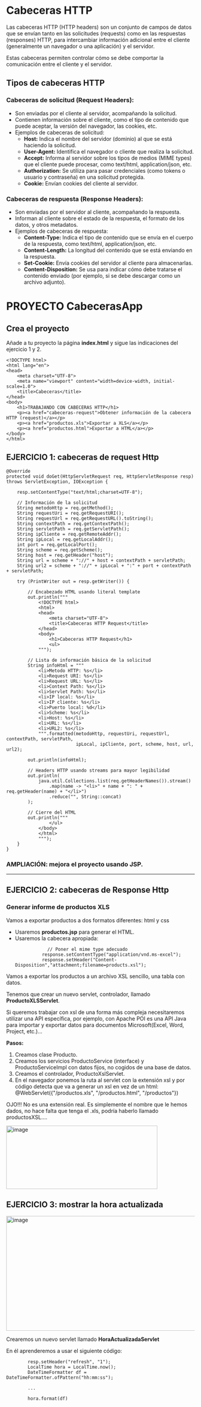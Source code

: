 # Cabeceras HTTP

Las cabeceras HTTP (HTTP headers) son un conjunto de campos de datos que se envían tanto en las solicitudes (requests) como en las respuestas (responses) HTTP, para intercambiar información adicional entre el cliente (generalmente un navegador o una aplicación) y el servidor.

Estas cabeceras permiten controlar cómo se debe comportar la comunicación entre el cliente y el servidor.

## Tipos de cabeceras HTTP

### Cabeceras de solicitud (Request Headers):

- Son enviadas por el cliente al servidor, acompañando la solicitud.
- Contienen información sobre el cliente, como el tipo de contenido que puede aceptar, la versión del navegador, las cookies, etc.
- Ejemplos de cabeceras de solicitud:
    - **Host:** Indica el nombre del servidor (dominio) al que se está haciendo la solicitud.
    - **User-Agent:** Identifica el navegador o cliente que realiza la solicitud.
    - **Accept:** Informa al servidor sobre los tipos de medios (MIME types) que el cliente puede procesar, como text/html, application/json, etc.
    - **Authorization:** Se utiliza para pasar credenciales (como tokens o usuario y contraseña) en una solicitud protegida.
    - **Cookie:** Envían cookies del cliente al servidor.

### Cabeceras de respuesta (Response Headers):

- Son enviadas por el servidor al cliente, acompañando la respuesta.
- Informan al cliente sobre el estado de la respuesta, el formato de los datos, y otros metadatos.
- Ejemplos de cabeceras de respuesta:
    - **Content-Type:** Indica el tipo de contenido que se envía en el cuerpo de la respuesta, como text/html, application/json, etc.
    - **Content-Length:** La longitud del contenido que se está enviando en la respuesta.
    - **Set-Cookie:** Envía cookies del servidor al cliente para almacenarlas.
    - **Content-Disposition:** Se usa para indicar cómo debe tratarse el contenido enviado (por ejemplo, si se debe descargar como un archivo adjunto).
  
# PROYECTO CabecerasApp

## Crea el proyecto

Añade a tu proyecto la página **index.html** y sigue las indicaciones del ejercicio 1 y 2.
```
<!DOCTYPE html>
<html lang="en">
<head>
    <meta charset="UTF-8">
    <meta name="viewport" content="width=device-width, initial-scale=1.0">
    <title>Cabeceras</title>
</head>
<body>
    <h1>TRABAJANDO CON CABECERAS HTTP</h1>
    <p><a href="cabeceras-request">Obtener información de la cabecera HTTP (request)</a></p>
    <p><a href="productos.xls">Exportar a XLS</a></p>
    <p><a href="productos.html">Exportar a HTML</a></p>
</body>
</html>
```

## EJERCICIO 1: cabeceras de request Http

```
@Override
protected void doGet(HttpServletRequest req, HttpServletResponse resp) throws ServletException, IOException {

    resp.setContentType("text/html;charset=UTF-8");

    // Información de la solicitud
    String metodoHttp = req.getMethod();
    String requestUri = req.getRequestURI();
    String requestUrl = req.getRequestURL().toString();
    String contextPath = req.getContextPath();
    String servletPath = req.getServletPath();
    String ipCliente = req.getRemoteAddr();
    String ipLocal = req.getLocalAddr();
    int port = req.getLocalPort();
    String scheme = req.getScheme();
    String host = req.getHeader("host");
    String url = scheme + "://" + host + contextPath + servletPath;
    String url2 = scheme + "://" + ipLocal + ":" + port + contextPath + servletPath;

    try (PrintWriter out = resp.getWriter()) {

        // Encabezado HTML usando literal template
        out.println("""
            <!DOCTYPE html>
            <html>
            <head>
                <meta charset="UTF-8">
                <title>Cabeceras HTTP Request</title>
            </head>
            <body>
                <h1>Cabeceras HTTP Request</h1>
                <ul>
            """);

        // Lista de información básica de la solicitud
        String infoHtml = """
            <li>Metodo HTTP: %s</li>
            <li>Request URI: %s</li>
            <li>Request URL: %s</li>
            <li>Context Path: %s</li>
            <li>Servlet Path: %s</li>
            <li>IP local: %s</li>
            <li>IP cliente: %s</li>
            <li>Puerto local: %d</li>
            <li>Scheme: %s</li>
            <li>Host: %s</li>
            <li>URL: %s</li>
            <li>URL2: %s</li>
            """.formatted(metodoHttp, requestUri, requestUrl, contextPath, servletPath,
                          ipLocal, ipCliente, port, scheme, host, url, url2);

        out.println(infoHtml);

        // Headers HTTP usando streams para mayor legibilidad
        out.println(
            java.util.Collections.list(req.getHeaderNames()).stream()
                .map(name -> "<li>" + name + ": " + req.getHeader(name) + "</li>")
                .reduce("", String::concat)
        );

        // Cierre del HTML
        out.println("""
                </ul>
            </body>
            </html>
            """);
    }
}

```

### AMPLIACIÓN: mejora el proyecto usando JSP.

___

## EJERCICIO 2: cabeceras de Response Http

### Generar informe de productos XLS

Vamos a exportar productos a dos formatos diferentes: html y css
- Usaremos **productos.jsp** para generar el HTML.
- Usaremos la cabecera apropiada:
  ```
              // Poner el mime type adecuado
            response.setContentType("application/vnd.ms-excel");
            response.setHeader("Content-Disposition","attachment;filename=products.xsl");
  ```

Vamos a exportar los productos a un archivo XSL sencillo, una tabla con datos.

Tenemos que crear un nuevo servlet, controlador, llamado **ProductoXLSServlet**.

Si queremos trabajar con xsl de una forma más compleja necesitaremos utilizar una API específica, por ejemplo, con Apache POI es una API Java para importar y exportar datos para documentos Microsoft(Excel, Word, Project, etc.)...

**Pasos:**

1. Creamos clase Producto.
2. Creamos los servicios ProductoService (interface) y ProductoServiceImpl con datos fijos, no cogidos de una base de datos.
3. Creamos el controlador, ProductoXslServlet.
4. En el navegador ponemos la ruta al servlet con la extensión xsl y por código detecta que va a generar un xsl en vez de un html:
@WebServlet({"/productos.xls", "/productos.html", "/productos"})

OJO!!! No es una extensión real. Es simplemente el nombre que le hemos dados, no hace falta que tenga el .xls, podría haberlo llamado productosXSL….

<img width="404" height="169" alt="image" src="https://github.com/user-attachments/assets/25c48d4f-225e-4df5-99eb-45ff120312de" />

## EJERCICIO 3: mostrar la hora actualizada

<img width="652" height="306" alt="image" src="https://github.com/user-attachments/assets/b40708d2-9413-4717-9421-7ad1f0110cd9" />

Crearemos un nuevo servlet llamado **HoraActualizadaServlet**

En él aprenderemos a usar el siguiente código:

```
        resp.setHeader("refresh", "1");
        LocalTime hora = LocalTime.now();
        DateTimeFormatter df = DateTimeFormatter.ofPattern("hh:mm:ss");

        ...

        hora.format(df)

```
